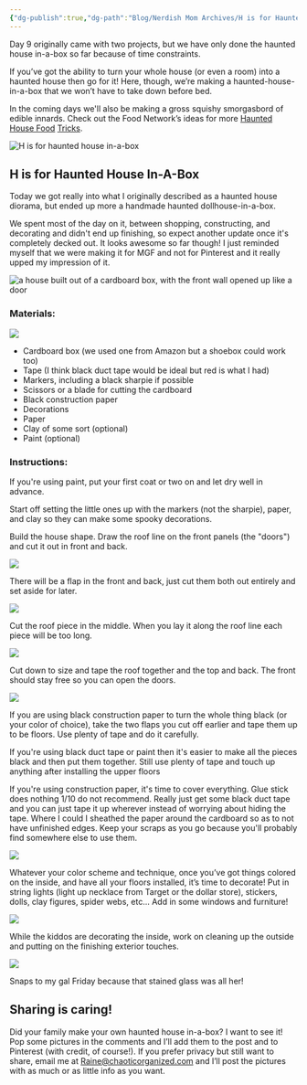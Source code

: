 ```yaml
---
{"dg-publish":true,"dg-path":"Blog/Nerdish Mom Archives/H is for Haunted House.md","permalink":"/blog/nerdish-mom-archives/h-is-for-haunted-house/","title":"H is for Haunted House In-A-Box","tags":["crafting","halloween","homeschool","parenting"],"noteIcon":"","created":"2019-10-09","updated":"2023-08-22T12:32:14.591-04:00"}
---
```



Day 9 originally came with two projects, but we have only done the haunted house in-a-box so far because of time constraints.

If you’ve got the ability to turn your whole house (or even a room) into a haunted house then go for it! Here, though, we’re making a haunted-house-in-a-box that we won’t have to take down before bed.

In the coming days we'll also be making a gross squishy smorgasbord of edible innards. Check out the Food Network’s ideas for more [Haunted House Food](https://www.foodnetwork.ca/archives/blog/10-easy-haunted-house-food-tricks/13829/) [Tricks](https://www.foodnetwork.ca/archives/blog/10-easy-haunted-house-food-tricks/13829/).

![H is for haunted house in-a-box](https://i.imgur.com/zFdKofd.png)

## H is for Haunted House In-A-Box

Today we got really into what I originally described as a haunted house diorama, but ended up more a handmade haunted dollhouse-in-a-box.

We spent most of the day on it, between shopping, constructing, and decorating and didn't end up finishing, so expect another update once it's completely decked out. It looks awesome so far though! I just reminded myself that we were making it for MGF and not for Pinterest and it really upped my impression of it.

![a house built out of a cardboard box, with the front wall opened up like a door](https://i.imgur.com/bDhaXH3.jpg)

### Materials:

![](https://i.imgur.com/MXAQzDX.jpg)

- Cardboard box (we used one from Amazon but a shoebox could work too)
- Tape (I think black duct tape would be ideal but red is what I had)
- Markers, including a black sharpie if possible
- Scissors or a blade for cutting the cardboard
- Black construction paper
- Decorations
- Paper
- Clay of some sort (optional)
- Paint (optional)

### Instructions:

If you're using paint, put your first coat or two on and let dry well in advance.

Start off setting the little ones up with the markers (not the sharpie), paper, and clay so they can make some spooky decorations.

Build the house shape. Draw the roof line on the front panels (the "doors") and cut it out in front and back.

![](https://i.imgur.com/ics1PfZ.jpg)

There will be a flap in the front and back, just cut them both out entirely and set aside for later.

![](https://i.imgur.com/K3VR2Ed.jpg)

Cut the roof piece in the middle. When you lay it along the roof line each piece will be too long.

![](https://i.imgur.com/v1zGieL.jpg)

Cut down to size and tape the roof together and the top and back. The front should stay free so you can open the doors.

![](https://i.imgur.com/J3K8DQW.jpg)

If you are using black construction paper to turn the whole thing black (or your color of choice), take the two flaps you cut off earlier and tape them up to be floors. Use plenty of tape and do it carefully.

If you're using black duct tape or paint then it's easier to make all the pieces black and then put them together. Still use plenty of tape and touch up anything after installing the upper floors

If you're using construction paper, it's time to cover everything. Glue stick does nothing 1/10 do not recommend. Really just get some black duct tape and you can just tape it up wherever instead of worrying about hiding the tape. Where I could I sheathed the paper around the cardboard so as to not have unfinished edges. Keep your scraps as you go because you'll probably find somewhere else to use them.

![](https://i.imgur.com/Lp8MCNE.jpg)

Whatever your color scheme and technique, once you’ve got things colored on the inside, and have all your floors installed, it’s time to decorate! Put in string lights (light up necklace from Target or the dollar store), stickers, dolls, clay figures, spider webs, etc... Add in some windows and furniture!

![](https://i.imgur.com/nawGccM.jpg)

While the kiddos are decorating the inside, work on cleaning up the outside and putting on the finishing exterior touches.

![](https://i.imgur.com/4MfEu5X.jpg)

Snaps to my gal Friday because that stained glass was all her!

## Sharing is caring!

Did your family make your own haunted house in-a-box? I want to see it! Pop some pictures in the comments and I’ll add them to the post and to Pinterest (with credit, of course!). If you prefer privacy but still want to share, email me at [Raine@chaoticorganized.com](mailto:raine@chaoticorganized.com) and I’ll post the pictures with as much or as little info as you want.
